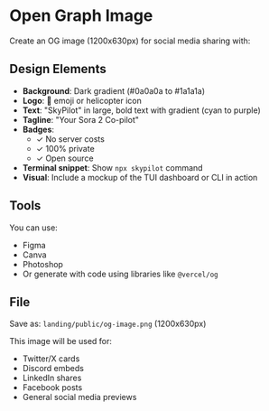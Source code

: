 # Open Graph Image

Create an OG image (1200x630px) for social media sharing with:

## Design Elements

- **Background**: Dark gradient (#0a0a0a to #1a1a1a)
- **Logo**: 🚁 emoji or helicopter icon
- **Text**: "SkyPilot" in large, bold text with gradient (cyan to purple)
- **Tagline**: "Your Sora 2 Co-pilot"
- **Badges**: 
  - ✓ No server costs
  - ✓ 100% private
  - ✓ Open source
- **Terminal snippet**: Show `npx skypilot` command
- **Visual**: Include a mockup of the TUI dashboard or CLI in action

## Tools

You can use:
- Figma
- Canva
- Photoshop
- Or generate with code using libraries like `@vercel/og`

## File

Save as: `landing/public/og-image.png` (1200x630px)

This image will be used for:
- Twitter/X cards
- Discord embeds
- LinkedIn shares
- Facebook posts
- General social media previews

